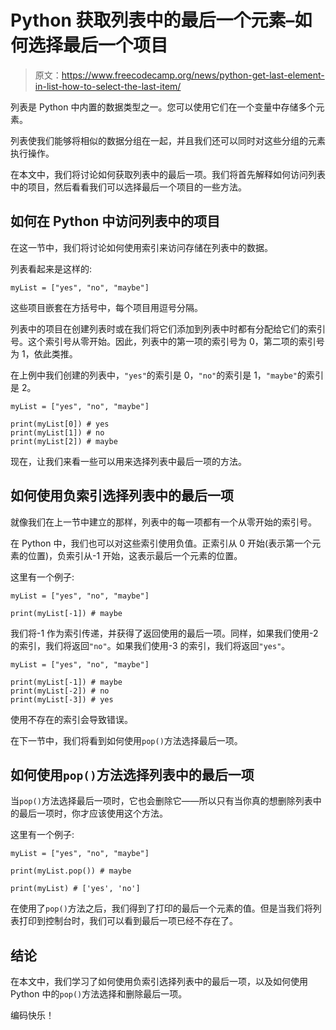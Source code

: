 # Python 获取列表中的最后一个元素–如何选择最后一个项目

> 原文：<https://www.freecodecamp.org/news/python-get-last-element-in-list-how-to-select-the-last-item/>

列表是 Python 中内置的数据类型之一。您可以使用它们在一个变量中存储多个元素。

列表使我们能够将相似的数据分组在一起，并且我们还可以同时对这些分组的元素执行操作。

在本文中，我们将讨论如何获取列表中的最后一项。我们将首先解释如何访问列表中的项目，然后看看我们可以选择最后一个项目的一些方法。

## 如何在 Python 中访问列表中的项目

在这一节中，我们将讨论如何使用索引来访问存储在列表中的数据。

列表看起来是这样的:

```
myList = ["yes", "no", "maybe"]
```

这些项目嵌套在方括号中，每个项目用逗号分隔。

列表中的项目在创建列表时或在我们将它们添加到列表中时都有分配给它们的索引号。这个索引号从零开始。因此，列表中的第一项的索引号为 0，第二项的索引号为 1，依此类推。

在上例中我们创建的列表中，`"yes"`的索引是 0，`"no"`的索引是 1，`"maybe"`的索引是 2。

```
myList = ["yes", "no", "maybe"]

print(myList[0]) # yes
print(myList[1]) # no
print(myList[2]) # maybe
```

现在，让我们来看一些可以用来选择列表中最后一项的方法。

## 如何使用负索引选择列表中的最后一项

就像我们在上一节中建立的那样，列表中的每一项都有一个从零开始的索引号。

在 Python 中，我们也可以对这些索引使用负值。正索引从 0 开始(表示第一个元素的位置)，负索引从-1 开始，这表示最后一个元素的位置。

这里有一个例子:

```
myList = ["yes", "no", "maybe"]

print(myList[-1]) # maybe 
```

我们将-1 作为索引传递，并获得了返回使用的最后一项。同样，如果我们使用-2 的索引，我们将返回`"no"`。如果我们使用-3 的索引，我们将返回`"yes"`。

```
myList = ["yes", "no", "maybe"]

print(myList[-1]) # maybe
print(myList[-2]) # no
print(myList[-3]) # yes 
```

使用不存在的索引会导致错误。

在下一节中，我们将看到如何使用`pop()`方法选择最后一项。

## 如何使用`pop()`方法选择列表中的最后一项

当`pop()`方法选择最后一项时，它也会删除它——所以只有当你真的想删除列表中的最后一项时，你才应该使用这个方法。

这里有一个例子:

```
myList = ["yes", "no", "maybe"]

print(myList.pop()) # maybe

print(myList) # ['yes', 'no'] 
```

在使用了`pop()`方法之后，我们得到了打印的最后一个元素的值。但是当我们将列表打印到控制台时，我们可以看到最后一项已经不存在了。

## 结论

在本文中，我们学习了如何使用负索引选择列表中的最后一项，以及如何使用 Python 中的`pop()`方法选择和删除最后一项。

编码快乐！